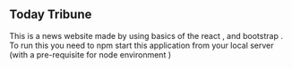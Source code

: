 ## Today Tribune 

This is a news website made by using basics of the react , and bootstrap .
To run this you need to npm start this application from your local server (with a pre-requisite for node environment )
